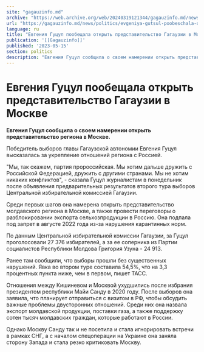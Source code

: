```yaml
---
site: "gagauzinfo.md"
archive: "https://web.archive.org/web/20240319121344/gagauzinfo.md/news/politics/evgeniya-gutsul-poobeschala-otkrit-predstavitelstvo-gagauzii-v-moskve"
url: "https://gagauzinfo.md/news/politics/evgeniya-gutsul-poobeschala-otkrit-predstavitelstvo-gagauzii-v-moskve"
language: ru
title: "Евгения Гуцул пообещала открыть представительство Гагаузии в Москве"
publication: '[[Gagauzinfo]]'
published: '2023-05-15'
section: politics
description: "Евгения Гуцул сообщила о своем намерении открыть представительство региона в Москве."
---
```


# Евгения Гуцул пообещала открыть представительство Гагаузии в Москве

**Евгения Гуцул сообщила о своем намерении открыть представительство региона в Москве.**

Победитель выборов главы Гагаузской автономии Евгения Гуцул высказалась за укрепление отношений региона с Россией.

"Мы, так скажем, партия пророссийская. Мы хотим дальше дружить с Российской Федерацией, дружить с другими странами. Мы не хотим никаких конфликтов", - сказала Гуцул журналистам в понедельник после объявления предварительных результатов второго тура выборов Центральной избирательной комиссией Гагаузии.

Среди первых шагов она намерена открыть представительство молдавского региона в Москве, а также провести переговоры о разблокировании экспорта сельхозпродукции в Россию. Она подпала под запрет в августе 2022 года из-за нарушения карантинных норм.

По данным Центральной избирательной комиссии Гагаузии, за Гуцул проголосовали 27 376 избирателей, а за ее соперника из Партии социалистов Республики Молдова Григория Узуна - 24 913.

Ранее там сообщили, что выборы прошли без существенных нарушений. Явка во втором туре составила 54,5%, что на 3,3 процентных пункта ниже, чем в первом, пишет ТАСС.

Отношения между Кишиневом и Москвой ухудшились после избрания президентом республики Майи Санду в 2020 году. После выборов она заявила, что планирует отправиться с визитом в РФ, чтобы обсудить важные проблемы двусторонних отношений. Среди них она назвала экспорт молдавской продукции, поставки газа, а также поддержку сотен тысяч молдавских граждан, которые работают в России.

Однако Москву Санду так и не посетила и стала игнорировать встречи в рамках СНГ, а с началом спецоперации на Украине она заняла сторону Запада и стала резко критиковать Москву.